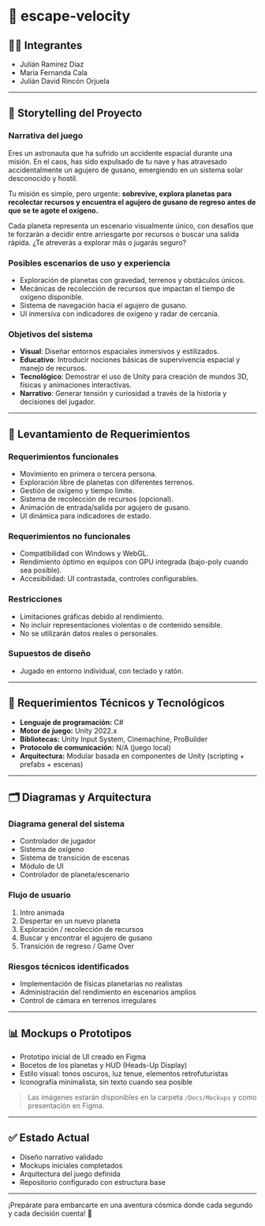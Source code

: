 
# 🌌 escape-velocity

## 👩‍🚀 Integrantes

- Julián Ramirez Diaz
- Maria Fernanda Cala
- Julián David Rincón Orjuela  
---

## 🧭 Storytelling del Proyecto

### Narrativa del juego

Eres un astronauta que ha sufrido un accidente espacial durante una misión. En el caos, has sido expulsado de tu nave y has atravesado accidentalmente un agujero de gusano, emergiendo en un sistema solar desconocido y hostil. 

Tu misión es simple, pero urgente: **sobrevive, explora planetas para recolectar recursos y encuentra el agujero de gusano de regreso antes de que se te agote el oxígeno.**

Cada planeta representa un escenario visualmente único, con desafíos que te forzarán a decidir entre arriesgarte por recursos o buscar una salida rápida. ¿Te atreverás a explorar más o jugarás seguro?

### Posibles escenarios de uso y experiencia

- Exploración de planetas con gravedad, terrenos y obstáculos únicos.
- Mecánicas de recolección de recursos que impactan el tiempo de oxígeno disponible.
- Sistema de navegación hacia el agujero de gusano.
- UI inmersiva con indicadores de oxígeno y radar de cercanía.

### Objetivos del sistema

- **Visual**: Diseñar entornos espaciales inmersivos y estilizados.
- **Educativo**: Introducir nociones básicas de supervivencia espacial y manejo de recursos.
- **Tecnológico**: Demostrar el uso de Unity para creación de mundos 3D, físicas y animaciones interactivas.
- **Narrativo**: Generar tensión y curiosidad a través de la historia y decisiones del jugador.

---

## 🧾 Levantamiento de Requerimientos

### Requerimientos funcionales

- Movimiento en primera o tercera persona.
- Exploración libre de planetas con diferentes terrenos.
- Gestión de oxígeno y tiempo límite.
- Sistema de recolección de recursos (opcional).
- Animación de entrada/salida por agujero de gusano.
- UI dinámica para indicadores de estado.

### Requerimientos no funcionales

- Compatibilidad con Windows y WebGL.
- Rendimiento óptimo en equipos con GPU integrada (bajo-poly cuando sea posible).
- Accesibilidad: UI contrastada, controles configurables.

### Restricciones

- Limitaciones gráficas debido al rendimiento.
- No incluir representaciones violentas o de contenido sensible.
- No se utilizarán datos reales o personales.

### Supuestos de diseño
- Jugado en entorno individual, con teclado y ratón.
---

## 🧠 Requerimientos Técnicos y Tecnológicos

- **Lenguaje de programación:** C#
- **Motor de juego:** Unity 2022.x
- **Bibliotecas:** Unity Input System, Cinemachine, ProBuilder
- **Protocolo de comunicación:** N/A (juego local)
- **Arquitectura:** Modular basada en componentes de Unity (scripting + prefabs + escenas)

---

## 🗂️ Diagramas y Arquitectura

### Diagrama general del sistema

- Controlador de jugador
- Sistema de oxígeno
- Sistema de transición de escenas
- Módulo de UI
- Controlador de planeta/escenario

### Flujo de usuario

1. Intro animada
2. Despertar en un nuevo planeta
3. Exploración / recolección de recursos
4. Buscar y encontrar el agujero de gusano
5. Transición de regreso / Game Over

### Riesgos técnicos identificados

- Implementación de físicas planetarias no realistas
- Administración del rendimiento en escenarios amplios
- Control de cámara en terrenos irregulares

---

## 📊 Mockups o Prototipos

- Prototipo inicial de UI creado en Figma
- Bocetos de los planetas y HUD (Heads-Up Display)
- Estilo visual: tonos oscuros, luz tenue, elementos retrofuturistas
- Iconografía minimalista, sin texto cuando sea posible

> Las imágenes estarán disponibles en la carpeta `/Docs/Mockups` y como presentación en Figma.

---

## ✅ Estado Actual

- Diseño narrativo validado
- Mockups iniciales completados
- Arquitectura del juego definida
- Repositorio configurado con estructura base

---

¡Prepárate para embarcarte en una aventura cósmica donde cada segundo y cada decisión cuenta! 🚀
